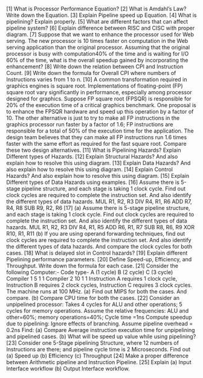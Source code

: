 
[1] What is Processor Performance Equation?
[2] What is Amdahl’s Law? Write down the Equation.
[3] Explain Pipeline speed up Equation.
[4] What is pipelining? Explain properly.
[5] What are different factors that can affect pipeline system?
[6] Explain difference between RISC and CISC with proper diagram.
[7] Suppose that we want to enhance the processor used for Web serving. The 
new processor is 10 times faster on computation in the Web serving 
application than the original processor. Assuming that the original processor 
is busy with computation40% of the time and is waiting for I/O 60% of the 
time, what is the overall speedup gained by incorporating the enhancement?
[8] Write down the relation between CPI and Instruction Count.
[9] Write down the formula for Overall CPI where numbers of Instructions varies 
from 1 to n.
[10] A common transformation required in graphics engines is square root. 
Implementations of floating-point (FP) square root vary significantly in 
performance, especially among processor designed for graphics. Suppose
FP square root (FPSQR) is responsible for 20% of the execution time of a 
critical graphics benchmark. One proposal is to enhance the FPSQR
hardware and speed up this operation by a factor of 10. The other 
alternative is just to try to make all FP instructions in the graphics 
processor run faster by a factor of 1.6; FP instructions are responsible for a 
total of 50% of the execution time for the application. The design team 
believes that they can make all FP instructions run 1.6 times faster with 
the same effort as required for the fast square root. Compare these two 
design alternatives.
[11] What is Pipelining Hazards? Explain Different types of Hazards.
[12] Explain Structural Hazards? And also explain how to resolve this using 
diagram.
[13] Explain Data Hazards? And also explain how to resolve this using 
diagram.
[14] Explain Control Hazards? And also explain how to resolve this using 
diagram.
[15] Explain Different types of Data Hazards using examples.
[16] Assume there is 5-stage pipeline structure, and each stage is taking 1 
clock cycle. Find out clock cycles are required to complete the instruction
set. And also identify the different types of data hazards.
MUL R1, R2, R3
DIV R4, R1, R6
ADD R7, R4, R8
SUB R9, R2, R6
[17] (a) Assume there is 5-stage pipeline structure, and each stage is taking 1 
clock cycle. Find out clock cycles are required to complete the instruction 
set. And also identify the different types of data hazards.
MUL R1, R2, R3
DIV R4, R1, R5
ADD R6, R1, R7
SUB R8, R6, R9
XOR R10, R1, R11
(b) If you are using operand forwarding techniques, find out clock cycles 
are required to complete the instruction set. And also identify the different 
types of data hazards. And compare the clock cycles for both cases.
[18] What is delayed slot in Control hazards?
[19] Explain different Pipelining performance parameters.
[20] Define Speed-up, Efficiency, and Throughput. Write down the formula for 
each case.
[21] Consider the following Computer:-
Code type- A (1 cycle) B (2 cycle) C (3 cycle)
Compiler 1 5 1 1
Compiler 2 10 1 1
Instruction A requires 1 clock cycle, Instruction B requires 2 clock cycles, 
Instruction C requires 3 clock cycles.
The machine runs at 100 MHz. 
(a) Find out MIPS for both the cases. And compare.
(b) Compare CPU time for both the cases.
[22] Consider an unpipelined processor:
Takes 4 cycles for ALU and other operations; 5 cycles for memory 
operations.
Assume the relative frequencies:
ALU and other=60%; memory operations=40%; Cycle time =1ns
Compute speedup due to pipelining:
Ignore effects of branching.
Assume pipeline overhead = 0.2ns
Find:
(a) Compare Average instruction execution time for unpipelining and 
pipelined cases.
(b) What will be speed up value while using pipelining?
[23] Consider one 5-Stage pipelining Structure, where 12 numbers of 
Instructions are there; and pipeline cycle time is 2 Microseconds. Find out
(a) Speed up
(b) Efficiency
(c) Throughput
[24] Make a proper difference between Arithmetic pipeline and Instruction 
Pipeline.
[25] Explain (a) Input Interface workflow (b) Output Interface workflow.